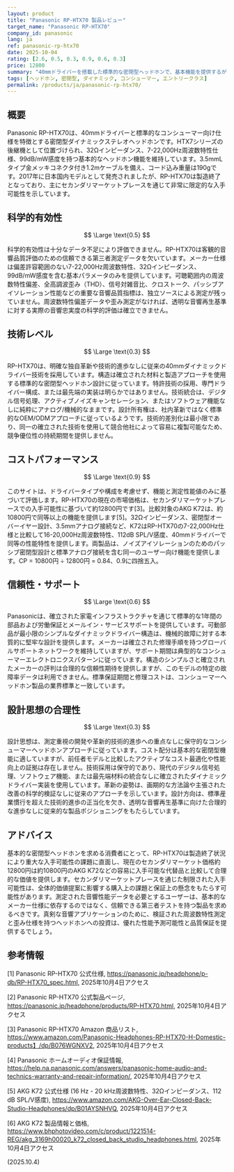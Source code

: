 ```yaml
---
layout: product
title: "Panasonic RP-HTX70 製品レビュー"
target_name: "Panasonic RP-HTX70"
company_id: panasonic
lang: ja
ref: panasonic-rp-htx70
date: 2025-10-04
rating: [2.6, 0.5, 0.3, 0.9, 0.6, 0.3]
price: 12800
summary: "40mmドライバーを搭載した標準的な密閉型ヘッドホンで、基本機能を提供するが技術的進歩に制限があり、現在の価格水準では合理的なコストパフォーマンスを示す"
tags: [ヘッドホン, 密閉型, ダイナミック, コンシューマー, エントリークラス]
permalink: /products/ja/panasonic-rp-htx70/
---
```


## 概要

Panasonic RP-HTX70は、40mmドライバーと標準的なコンシューマー向け仕様を特徴とする密閉型ダイナミックステレオヘッドホンです。HTX7シリーズの後継機として位置づけられ、32Ωインピーダンス、7-22,000Hz周波数特性仕様、99dB/mW感度を持つ基本的なヘッドホン機能を維持しています。3.5mmLタイプ金メッキコネクタ付き1.2mケーブルを備え、コード込み重量は190gです。2017年に日本国内モデルとして発売されましたが、RP-HTX70は製造終了となっており、主にセカンダリマーケットプレースを通じて非常に限定的な入手可能性を示しています。

## 科学的有効性

$$ \Large \text{0.5} $$

科学的有効性は十分なデータ不足により評価できません。RP-HTX70は客観的音響品質評価のための信頼できる第三者測定データを欠いています。メーカー仕様は偏差許容範囲のない7-22,000Hz周波数特性、32Ωインピーダンス、99dB/mW感度を含む基本パラメータのみを提供しています。可聴範囲内の周波数特性偏差、全高調波歪み（THD）、信号対雑音比、クロストーク、パッシブアイソレーション性能などの重要な音響品質指標は、独立ソースによる測定が残っていません。周波数特性偏差データや歪み測定がなければ、透明な音響再生基準に対する実際の音響忠実度の科学的評価は確立できません。

## 技術レベル

$$ \Large \text{0.3} $$

RP-HTX70は、明確な独自革新や技術的進歩なしに従来の40mmダイナミックドライバー技術を採用しています。構造は確立された材料と製造アプローチを使用する標準的な密閉型ヘッドホン設計に従っています。特許技術の採用、専門ドライバー構成、または最先端の実装は明らかではありません。技術統合は、デジタル信号処理、アクティブノイズキャンセレーション、またはソフトウェア機能なしに純粋にアナログ/機械的なままです。設計所有権は、社内革新ではなく標準的なOEM/ODMアプローチに従っているようです。技術的差別化は最小限であり、同一の確立された技術を使用して競合他社によって容易に複製可能なため、競争優位性の持続期間を提供しません。

## コストパフォーマンス

$$ \Large \text{0.9} $$

このサイトは、ドライバータイプや構成を考慮せず、機能と測定性能値のみに基づいて評価します。RP-HTX70の現在の市場価格は、セカンダリマーケットプレースでの入手可能性に基づいて約12800円です[3]。比較対象のAKG K72は、約10800円で同等以上の機能を提供します[5]。32Ωインピーダンス、密閉型オーバーイヤー設計、3.5mmアナログ接続など、K72はRP-HTX70の7-22,000Hz仕様と比較して16-20,000Hz周波数特性、112dB SPL/V感度、40mmドライバーで同等の性能特性を提供します。両製品は、ノイズアイソレーションのためのパッシブ密閉型設計と標準アナログ接続を含む同一のユーザー向け機能を提供します。CP = 10800円 ÷ 12800円 = 0.84、0.9に四捨五入。

## 信頼性・サポート

$$ \Large \text{0.6} $$

Panasonicは、確立された家電インフラストラクチャを通じて標準的な1年間の部品および労働保証とメールイン・サービスサポートを提供しています。可動部品が最小限のシンプルなダイナミックドライバー構造は、機械的故障に対する本質的に堅牢な設計を提供します。メーカーは確立された修理手順を持つグローバルサポートネットワークを維持していますが、サポート期間は典型的なコンシューマーエレクトロニクスパターンに従っています。構造のシンプルさと確立されたメーカーの評判は合理的な信頼性期待を提供しますが、このモデルの特定の故障率データは利用できません。標準保証期間と修理コストは、コンシューマーヘッドホン製品の業界標準と一致しています。

## 設計思想の合理性

$$ \Large \text{0.3} $$

設計思想は、測定重視の開発や革新的技術的進歩への重点なしに保守的なコンシューマーヘッドホンアプローチに従っています。コスト配分は基本的な密閉型機能に適していますが、前任者モデルと比較したアクティブなコスト最適化や性能向上の証拠は存在しません。技術採用は保守的であり、現代のデジタル信号処理、ソフトウェア機能、または最先端材料の統合なしに確立されたダイナミックドライバー実装を使用しています。革新の姿勢は、画期的な方法論や主張された改善の科学的検証なしに従来のアプローチを示しています。設計方向は、標準産業慣行を超えた技術的進歩の正当化を欠き、透明な音響再生基準に向けた合理的な進歩なしに従来的な製品ポジショニングをもたらしています。

## アドバイス

基本的な密閉型ヘッドホンを求める消費者にとって、RP-HTX70は製造終了状況により重大な入手可能性の課題に直面し、現在のセカンダリマーケット価格約12800円は約10800円のAKG K72などの容易に入手可能な代替品と比較して合理的な価値を提供します。セカンダリマーケットプレースを通じた制限された入手可能性は、全体的価値提案に影響する購入上の課題と保証上の懸念をもたらす可能性があります。測定された音響性能データを必要とするユーザーは、基本的なメーカー仕様に依存するのではなく、信頼できる第三者テストを持つ製品を求めるべきです。真剣な音響アプリケーションのために、検証された周波数特性測定と歪み仕様を持つヘッドホンへの投資は、優れた性能予測可能性と品質保証を提供するでしょう。

## 参考情報

[1] Panasonic RP-HTX70 公式仕様, https://panasonic.jp/headphone/p-db/RP-HTX70_spec.html, 2025年10月4日アクセス

[2] Panasonic RP-HTX70 公式製品ページ, https://panasonic.jp/headphone/products/RP-HTX70.html, 2025年10月4日アクセス

[3] Panasonic RP-HTX70 Amazon 商品リスト, https://www.amazon.com/Panasonic-Headphones-RP-HTX70-H-Domestic-products】/dp/B076WGNXV2, 2025年10月4日アクセス

[4] Panasonic ホームオーディオ保証情報, https://help.na.panasonic.com/answers/panasonic-home-audio-and-technics-warranty-and-repair-information/, 2025年10月4日アクセス

[5] AKG K72 公式仕様 (16 Hz - 20 kHz周波数特性、32Ωインピーダンス、112 dB SPL/V感度), https://www.amazon.com/AKG-Over-Ear-Closed-Back-Studio-Headphones/dp/B01AYSNHVQ, 2025年10月4日アクセス

[6] AKG K72 製品情報と価格, https://www.bhphotovideo.com/c/product/1221514-REG/akg_3169h00020_k72_closed_back_studio_headphones.html, 2025年10月4日アクセス

(2025.10.4)